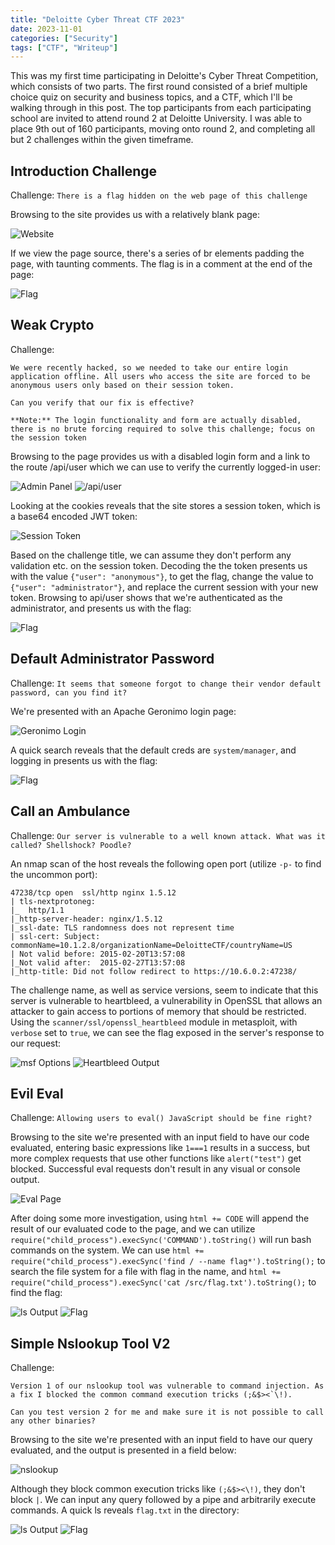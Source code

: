 ```yaml
---
title: "Deloitte Cyber Threat CTF 2023"
date: 2023-11-01
categories: ["Security"]
tags: ["CTF", "Writeup"]
---
```


This was my first time participating in Deloitte's Cyber Threat Competition, which consists of two parts. The first round consisted of a brief multiple choice quiz on security and business topics, and a CTF, which I'll be walking through in this post. The top participants from each participating school are invited to attend round 2 at Deloitte University. I was able to place 9th out of 160 participants, moving onto round 2, and completing all but 2 challenges within the given timeframe.

## Introduction Challenge

Challenge: `There is a flag hidden on the web page of this challenge`

Browsing to the site provides us with a relatively blank page:

![Website](ctfs/deloitte23/intro-site.png)

If we view the page source, there's a series of br elements padding the page, with taunting comments. The flag is in a comment at the end of the page:

![Flag](ctfs/deloitte23/inspect-element-flag.png)

## Weak Crypto

Challenge:

```text
We were recently hacked, so we needed to take our entire login application offline. All users who access the site are forced to be anonymous users only based on their session token.  
  
Can you verify that our fix is effective?  
  
**Note:** The login functionality and form are actually disabled, there is no brute forcing required to solve this challenge; focus on the session token
```

Browsing to the page provides us with a disabled login form and a link to the route /api/user which we can use to verify the currently logged-in user:

![Admin Panel](ctfs/deloitte23/admin-panel.png)
![/api/user](ctfs/deloitte23/api-user.png)

Looking at the cookies reveals that the site stores a session token, which is a base64 encoded JWT token:

![Session Token](ctfs/deloitte23/session-token.png)

Based on the challenge title, we can assume they don't perform any validation etc. on the session token. Decoding the the token presents us with the value `{"user": "anonymous"}`, to get the flag, change the value to `{"user": "administrator"}`, and replace the current session with your new token. Browsing to api/user shows that we're authenticated as the administrator, and presents us with the flag:

![Flag](ctfs/deloitte23/token-flag.png)

## Default Administrator Password

Challenge: `It seems that someone forgot to change their vendor default password, can you find it?`

We're presented with an Apache Geronimo login page:

![Geronimo Login](ctfs/deloitte23/geronimo-login.png)

A quick search reveals that the default creds are `system/manager`, and logging in presents us with the flag:

![Flag](ctfs/deloitte23/geronimo-flag.png)

## Call an Ambulance

Challenge: `Our server is vulnerable to a well known attack. What was it called? Shellshock? Poodle?`

An nmap scan of the host reveals the following open port (utilize `-p-` to find the uncommon port):

```text
47238/tcp open  ssl/http nginx 1.5.12  
| tls-nextprotoneg:    
|_  http/1.1  
|_http-server-header: nginx/1.5.12  
|_ssl-date: TLS randomness does not represent time  
| ssl-cert: Subject: commonName=10.1.2.8/organizationName=DeloitteCTF/countryName=US  
| Not valid before: 2015-02-20T13:57:08  
|_Not valid after:  2015-02-27T13:57:08  
|_http-title: Did not follow redirect to https://10.6.0.2:47238/
```

The challenge name, as well as service versions, seem to indicate that this server is vulnerable to heartbleed, a vulnerability in OpenSSL that allows an attacker to gain access to portions of memory that should be restricted. Using the `scanner/ssl/openssl_heartbleed` module in metasploit, with `verbose` set to `true`, we can see the flag exposed in the server's response to our request:

![msf Options](ctfs/deloitte23/msf-options.png)
![Heartbleed Output](ctfs/deloitte23/heartbleed-output.png)

## Evil Eval

Challenge: `Allowing users to eval() JavaScript should be fine right?`

Browsing to the site we're presented with an input field to have our code evaluated, entering basic expressions like `1===1` results in a success, but more complex requests that use other functions like `alert("test")` get blocked. Successful eval requests don't result in any visual or console output.

![Eval Page](ctfs/deloitte23/eval.png)

After doing some more investigation, using `html += CODE` will append the result of our evaluated code to the page, and we can utilize `require("child_process").execSync('COMMAND').toString()` will run bash commands on the system. We can use `html += require("child_process").execSync('find / --name flag*').toString();` to search the file system for a file with flag in the name, and `html += require("child_process").execSync('cat /src/flag.txt').toString();` to find the flag:

![ls Output](ctfs/deloitte23/ls-eval.png)
![Flag](ctfs/deloitte23/eval-flag.png)

## Simple Nslookup Tool V2

Challenge:

```text
Version 1 of our nslookup tool was vulnerable to command injection. As a fix I blocked the common command execution tricks (;&$><`\!).  
  
Can you test version 2 for me and make sure it is not possible to call any other binaries?
```

Browsing to the site we're presented with an input field to have our query evaluated, and the output is presented in a field below:

![nslookup](ctfs/deloitte23/nslookup.png)

Although they block common execution tricks like `(;&$><\!)`, they don't block `|`. We can input any query followed by a pipe and arbitrarily execute commands. A quick ls reveals `flag.txt` in the directory:

![ls Output](ctfs/deloitte23/nslookup-ls.png)
![Flag](ctfs/deloitte23/nslookup-flag.png)
